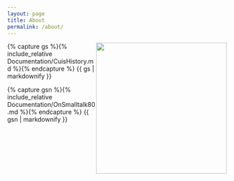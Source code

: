 ```yaml
---
layout: page
title: About
permalink: /about/
---
```


<img src="../cuis.png" style="float:right;height: 300px;">

{% capture gs %}{% include_relative Documentation/CuisHistory.md %}{% endcapture %}
{{ gs | markdownify }}

{% capture gsn %}{% include_relative Documentation/OnSmalltalk80.md %}{% endcapture %}
{{ gsn | markdownify }}
